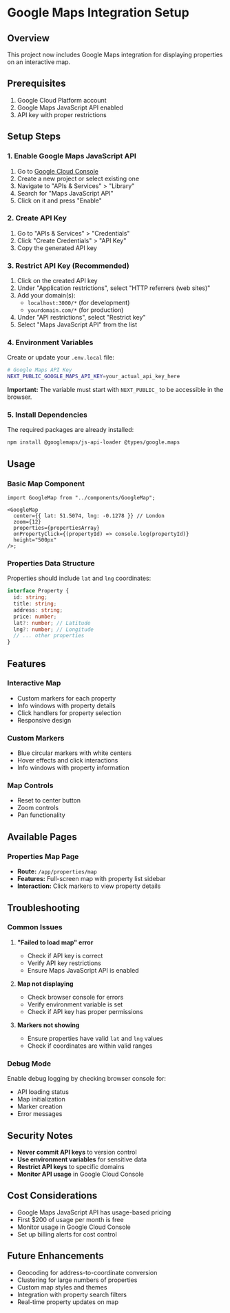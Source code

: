 # Google Maps Integration Setup

## Overview

This project now includes Google Maps integration for displaying properties on an interactive map.

## Prerequisites

1. Google Cloud Platform account
2. Google Maps JavaScript API enabled
3. API key with proper restrictions

## Setup Steps

### 1. Enable Google Maps JavaScript API

1. Go to [Google Cloud Console](https://console.cloud.google.com/)
2. Create a new project or select existing one
3. Navigate to "APIs & Services" > "Library"
4. Search for "Maps JavaScript API"
5. Click on it and press "Enable"

### 2. Create API Key

1. Go to "APIs & Services" > "Credentials"
2. Click "Create Credentials" > "API Key"
3. Copy the generated API key

### 3. Restrict API Key (Recommended)

1. Click on the created API key
2. Under "Application restrictions", select "HTTP referrers (web sites)"
3. Add your domain(s):
   - `localhost:3000/*` (for development)
   - `yourdomain.com/*` (for production)
4. Under "API restrictions", select "Restrict key"
5. Select "Maps JavaScript API" from the list

### 4. Environment Variables

Create or update your `.env.local` file:

```bash
# Google Maps API Key
NEXT_PUBLIC_GOOGLE_MAPS_API_KEY=your_actual_api_key_here
```

**Important:** The variable must start with `NEXT_PUBLIC_` to be accessible in the browser.

### 5. Install Dependencies

The required packages are already installed:

```bash
npm install @googlemaps/js-api-loader @types/google.maps
```

## Usage

### Basic Map Component

```tsx
import GoogleMap from "../components/GoogleMap";

<GoogleMap
  center={{ lat: 51.5074, lng: -0.1278 }} // London
  zoom={12}
  properties={propertiesArray}
  onPropertyClick={(propertyId) => console.log(propertyId)}
  height="500px"
/>;
```

### Properties Data Structure

Properties should include `lat` and `lng` coordinates:

```typescript
interface Property {
  id: string;
  title: string;
  address: string;
  price: number;
  lat?: number; // Latitude
  lng?: number; // Longitude
  // ... other properties
}
```

## Features

### Interactive Map

- Custom markers for each property
- Info windows with property details
- Click handlers for property selection
- Responsive design

### Custom Markers

- Blue circular markers with white centers
- Hover effects and click interactions
- Info windows with property information

### Map Controls

- Reset to center button
- Zoom controls
- Pan functionality

## Available Pages

### Properties Map Page

- **Route:** `/app/properties/map`
- **Features:** Full-screen map with property list sidebar
- **Interaction:** Click markers to view property details

## Troubleshooting

### Common Issues

1. **"Failed to load map" error**

   - Check if API key is correct
   - Verify API key restrictions
   - Ensure Maps JavaScript API is enabled

2. **Map not displaying**

   - Check browser console for errors
   - Verify environment variable is set
   - Check if API key has proper permissions

3. **Markers not showing**
   - Ensure properties have valid `lat` and `lng` values
   - Check if coordinates are within valid ranges

### Debug Mode

Enable debug logging by checking browser console for:

- API loading status
- Map initialization
- Marker creation
- Error messages

## Security Notes

- **Never commit API keys** to version control
- **Use environment variables** for sensitive data
- **Restrict API keys** to specific domains
- **Monitor API usage** in Google Cloud Console

## Cost Considerations

- Google Maps JavaScript API has usage-based pricing
- First $200 of usage per month is free
- Monitor usage in Google Cloud Console
- Set up billing alerts for cost control

## Future Enhancements

- Geocoding for address-to-coordinate conversion
- Clustering for large numbers of properties
- Custom map styles and themes
- Integration with property search filters
- Real-time property updates on map
